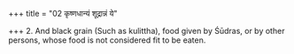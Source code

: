 +++
title = "02 कृष्णधान्यं शूद्रान्नं ये"

+++
2. And black grain (Such as kulittha), food given by Śūdras, or by other persons, whose food is not considered fit to be eaten.

